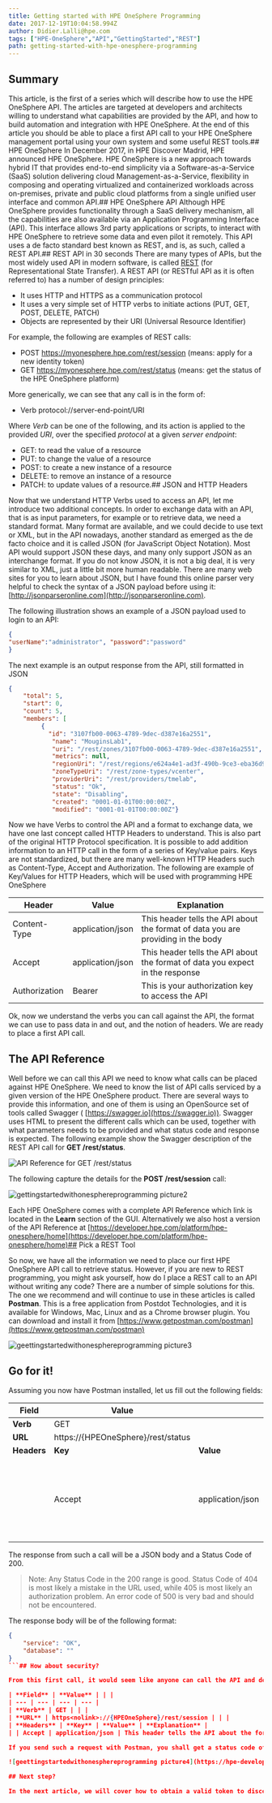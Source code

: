 ```yaml
---
title: Getting started with HPE OneSphere Programming
date: 2017-12-19T10:04:58.994Z
author: Didier.Lalli@hpe.com 
tags: ["HPE-OneSphere","API","GettingStarted","REST"]
path: getting-started-with-hpe-onesphere-programming
---
```

## Summary
This article, is the first of a series which will describe how to use the HPE OneSphere API. The articles are targeted at developers and architects willing to understand what capabilities are provided by the API, and how to build automation and integration with HPE OneSphere. 
At the end of this article you should be able to place a first API call to your HPE OneSphere management portal using your own system and some useful REST tools.## HPE OneSphere
In December 2017, in HPE Discover Madrid, HPE announced HPE OneSphere. HPE OneSphere is a new approach towards hybrid IT that provides end-to-end simplicity via a Software-as-a-Service (SaaS) solution delivering cloud Management-as-a-Service, flexibility in composing and operating virtualized and containerized workloads across on-premises, private and public cloud platforms from a single unified user interface and common API.## HPE OneSphere API
Although HPE OneSphere provides functionality through a SaaS delivery mechanism, all the capabilities are also available via an Application Programming Interface (API). This interface allows 3rd party applications or scripts, to interact with HPE OneSphere to retrieve some data and even pilot it remotely. This API uses a de facto standard best known as REST, and is, as such, called a REST API.## REST API in 30 seconds
There are many types of APIs, but the most widely used API in modern software, is called [REST](https://en.wikipedia.org/wiki/Representational_state_transfer) (for Representational State Transfer). A REST API (or RESTful API as it is often referred to) has a number of design principles:

   + It uses HTTP and HTTPS as a communication protocol
   + It uses a very simple set of HTTP verbs to initiate actions (PUT, GET, POST, DELETE, PATCH)
   + Objects are represented by their URI (Universal Resource Identifier)

For example, the following are examples of REST calls:

   * POST [https<nolink>://myonesphere.hpe.com/rest/session](#) (means: apply for a new identity token)
   * GET [https<nolink>://myonesphere.hpe.com/rest/status](#) (means: get the status of the HPE OneSphere platform)

More generically, we can see that any call is in the form of:

 + Verb protocol://server-end-point/URI

Where _Verb_ can be one of the following, and its action is applied to the provided _URI_, over the specified _protocol_ at a given _server endpoint_:

   * GET: to read the value of a resource
   * PUT: to change the value of a resource
   * POST: to create a new instance of a resource
   * DELETE: to remove an instance of a resource
   * PATCH: to update values of a resource.## JSON and HTTP Headers

Now that we understand HTTP Verbs used to access an API, let me introduce two additional concepts. In order to exchange data with an API, that is as input parameters, for example or to retrieve data, we need a standard format. Many format are available, and we could decide to use text or XML, but in the API nowadays, another standard as emerged as the de facto choice and it is called JSON (for JavaScript Object Notation). Most API would support JSON these days, and many only support JSON as an interchange format. If you do not know JSON, it is not a big deal, it is very similar to XML, just a little bit more human readable. There are many web sites for you to learn about JSON, but I have found this online parser very helpful to check the syntax of a JSON payload before using it: [http://jsonparseronline.com](http://jsonparseronline.com).

The following illustration shows an example of a JSON payload used to login to an API:


```json
{
"userName":"administrator", "password":"password"
}
```

The next example is an output response from the API, still formatted in JSON

```json
{
    "total": 5,
    "start": 0,
    "count": 5,
    "members": [
         {
           "id": "3107fb00-0063-4789-9dec-d387e16a2551",
            "name": "MouginsLab1",
            "uri": "/rest/zones/3107fb00-0063-4789-9dec-d387e16a2551",
            "metrics": null,
            "regionUri": "/rest/regions/e624a4e1-ad3f-490b-9ce3-eba36d9536c6",
            "zoneTypeUri": "/rest/zone-types/vcenter",
            "providerUri": "/rest/providers/tmelab",
            "status": "Ok",
            "state": "Disabling",
            "created": "0001-01-01T00:00:00Z",
            "modified": "0001-01-01T00:00:00Z"}
```

Now we have Verbs to control the API and a format to exchange data, we have one last concept called HTTP Headers to understand. This is also part of the original HTTP Protocol specification. It is possible to add addition information to an HTTP call in the form of a series of Key/value pairs. Keys are not standardized, but there are many well-known HTTP Headers such as Content-Type, Accept and Authorization. The following are example of Key/Values for HTTP Headers, which will be used with programming HPE OneSphere

| Header | Value | Explanation |
| --- | --- | --- |
| Content-Type | application/json | This header tells the API about the format of data you are providing in the body |
| Accept | application/json | This header tells the API about the format of data you expect in the response |
| Authorization | Bearer <token> | This is your authorization key to access the API |

Ok, now we understand the verbs you can call against the API, the format we can use to pass data in and out, and the notion of headers. We are ready to place a first API call.

## The API Reference

Well before we can call this API we need to know what calls can be placed against HPE OneSphere. We need to know the list of API calls serviced by a given version of the HPE OneSphere product. There are several ways to provide this information, and one of them is using an OpenSource set of tools called Swagger ( [https://swagger.io](https://swagger.io)). Swagger uses HTML to present the different calls which can be used, together with what parameters needs to be provided and what status code and response is expected. The following example show the Swagger description of the REST API call for **GET /rest/status**.

![API Reference for GET /rest/status](https://hpe-developer-portal.s3.amazonaws.com/uploads/media/2017/12/gettingstartedwithonesphereprogramming-picture1-1515084213559.jpg)

The following capture the details for the **POST /rest/session** call:

![gettingstartedwithonesphereprogramming picture2](https://hpe-developer-portal.s3.amazonaws.com/uploads/media/2018/1/gettingstartedwithonesphereprogramming-picture2-1515084714119.jpg)

Each HPE OneSphere comes with a complete API Reference which link is located in the **Learn** section of the GUI. Alternatively we also host a version of the API Reference at [https://developer.hpe.com/platform/hpe-onesphere/home](https://developer.hpe.com/platform/hpe-onesphere/home)## Pick a REST Tool

So now, we have all the information we need to place our first HPE OneSphere API call to retrieve status. However, if you are new to REST programming, you might ask yourself, how do I place a REST call to an API without writing any code? There are a number of simple solutions for this. The one we recommend and will continue to use in these articles is called **Postman**. This is a free application from Postdot Technologies, and it is available for Windows, Mac, Linux and as a Chrome browser plugin. You can download and install it from [https://www.getpostman.com/postman](https://www.getpostman.com/postman)

![geettingstartedwithonesphereprogramming picture3](https://hpe-developer-portal.s3.amazonaws.com/uploads/media/2017/12/geettingstartedwithonesphereprogramming-picture3-1513678321128.jpg)

## Go for it!

Assuming you now have Postman installed, let us fill out the following fields:

| **Field** | **Value** | | |
| --- | --- | --- | --- |
| **Verb** | GET | | |
| **URL** | https<nolink>://{HPEOneSphere}/rest/status | | |
| **Headers** | **Key** | **Value** | **Explanation** |
| | Accept | application/json | This header tells the API about the format of data you expect in the response |

The response from such a call will be a JSON body and a Status Code of 200.


> Note: Any Status Code in the 200 range is good. Status Code of 404 is most likely a mistake in the URL  used, while 405 is most likely an authorization problem. An error code of 500 is very bad and should not be encountered.

The response body will be of the following format:

```json
{
    "service": "OK",
    "database": ""
}
```## How about security?

From this first call, it would seem like anyone can call the API and do anything on the HPE OneSphere platform. This is not the case. In fact, **GET /rest/status** is the only REST call of the API, which will respond without proper authentication. Any other call will fail with an authentication error status code. Let us just verify this, using the following call:

| **Field** | **Value** | | |
| --- | --- | --- | --- |
| **Verb** | GET | | |
| **URL** | https<nolink>://{HPEOneSphere}/rest/session | | |
| **Headers** | **Key** | **Value** | **Explanation** |
| | Accept | application/json | This header tells the API about the format of data you expect in the response |

If you send such a request with Postman, you shall get a status code of 401 (Unauthorized) and a body with more details about the problem. Obviously, we need a "valid token" to resubmit the request.

![geettingstartedwithonesphereprogramming picture4](https://hpe-developer-portal.s3.amazonaws.com/uploads/media/2017/12/geettingstartedwithonesphereprogramming-picture4-1513678330290.jpg)

## Next step?

In the next article, we will cover how to obtain a valid token to discover the rest of the API of HPE OneSphere.